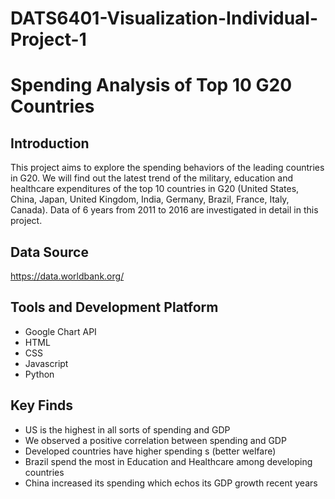 # DATS6401-Visualization-Individual-Project-1
# Spending Analysis of Top 10 G20 Countries

## Introduction
This project aims to explore the spending behaviors of the leading countries in G20. We will find out the latest trend of the military, education and healthcare expenditures of the top 10 countries in G20 (United States, China, Japan, United Kingdom, India, Germany, Brazil, France, Italy, Canada). Data of 6 years from 2011 to 2016 are investigated in detail in this project.

## Data Source
https://data.worldbank.org/

## Tools and Development Platform
* Google Chart API
* HTML
* CSS
* Javascript
* Python

## Key Finds
* US is the highest in all sorts of spending and GDP
* We observed a positive correlation between spending and GDP
* Developed countries have higher spending s (better welfare)
* Brazil spend the most in Education and Healthcare among developing countries
* China increased its spending which echos its GDP growth recent years




